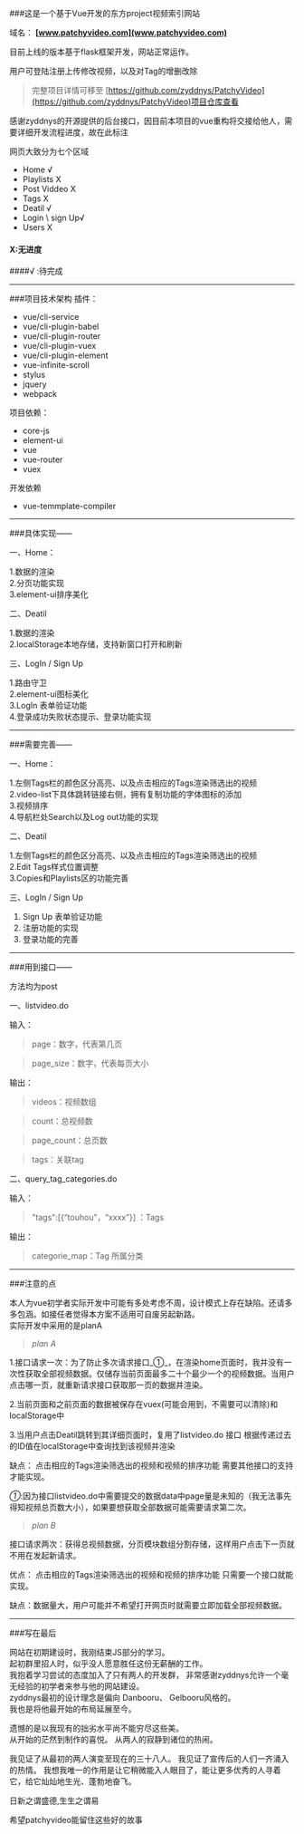 
###这是一个基于Vue开发的东方project视频索引网站

域名： **[www.patchyvideo.com](www.patchyvideo.com)** 

目前上线的版本基于flask框架开发，网站正常运作。
 
用户可登陆注册上传修改视频，以及对Tag的增删改除

> 完整项目详情可移至 [https://github.com/zyddnys/PatchyVideo](https://github.com/zyddnys/PatchyVideo)项目仓库查看
>> 

感谢zyddnys的开源提供的后台接口，因目前本项目的vue重构将交接给他人，需要详细开发流程进度，故在此标注

网页大致分为七个区域

+ Home                √
+ Playlists       X         
+ Post Viddeo   X
+ Tags X
+ Deatil  √
+ Login \ sign Up√
+ Users  X

#### X:无进度
####√ :待完成

* * *
###项目技术架构
插件：

+ vue/cli-service
+ vue/cli-plugin-babel
+ vue/cli-plugin-router
+ vue/cli-plugin-vuex
+ vue/cli-plugin-element
+ vue-infinite-scroll
+ stylus
+ jquery
+ webpack

项目依赖：

+ core-js
+ element-ui
+ vue
+ vue-router
+ vuex

开发依赖

+ vue-temmplate-compiler

* * *

###具体实现——

一、Home：
  
1.数据的渲染  
2.分页功能实现  
3.element-ui排序美化


二、Deatil

1.数据的渲染   
2.localStorage本地存储，支持新窗口打开和刷新  


三、LogIn / Sign Up

1.路由守卫  
2.element-ui图标美化  
3.LogIn 表单验证功能   
4.登录成功失败状态提示、登录功能实现

* * *


###需要完善——

一、Home：


1.左侧Tags栏的颜色区分高亮、以及点击相应的Tags渲染筛选出的视频  
2.video-list下具体跳转链接右侧，拥有复制功能的字体图标的添加  
3.视频排序  
4.导航栏处Search以及Log out功能的实现

二、Deatil

1.左侧Tags栏的颜色区分高亮、以及点击相应的Tags渲染筛选出的视频  
2.Edit Tags样式位置调整  
3.Copies和Playlists区的功能完善

三、LogIn / Sign Up
  
1. Sign Up 表单验证功能 
2. 注册功能的实现
3. 登录功能的完善
 
* * *

###用到接口——

 方法均为post  
  
一、listvideo.do   
 

输入：  
    


> page：数字，代表第几页

> page_size：数字，代表每页大小
 
输出：  


> videos：视频数组

> count：总视频数

> page_count：总页数

> tags：关联tag


二、query_tag_categories.do  

输入：

> "tags":[{“touhou”，“xxxx”}] ：Tags
  
输出：

  

>  categorie_map：Tag 所属分类

* * *

###注意的点

本人为vue初学者实际开发中可能有多处考虑不周，设计模式上存在缺陷。还请多多包涵。如接任者觉得本方案不适用可自废另起新路。  
实际开发中采用的是planA

> *plan A*  

1.接口请求一次：为了防止多次请求接口_①_，在渲染home页面时，我并没有一次性获取全部视频数据。仅储存当前页面最多二十个最少一个的视频数据。当用户点击哪一页，就重新请求接口获取那一页的数据并渲染。     

2.当前页面和之前页面的数据被保存在vuex(可能会用到，不需要可以清除)和localStorage中  
   
3.当用户点击Deatil跳转到其详细页面时，复用了listvideo.do 接口
根据传递过去的ID值在localStorage中查询找到该视频并渲染  
  

缺点： 点击相应的Tags渲染筛选出的视频和视频的排序功能 需要其他接口的支持才能实现。 


_①_:因为接口listvideo.do中需要提交的数据data中page量是未知的（我无法事先得知视频总页数大小），如果要想获取全部数据可能需要请求第二次。

> *plan B*  

接口请求两次：获得总视频数据，分页模块数组分割存储，这样用户点击下一页就不用在发起新请求。  

优点： 点击相应的Tags渲染筛选出的视频和视频的排序功能 只需要一个接口就能实现。

缺点：数据量大，用户可能并不希望打开网页时就需要立即加载全部视频数据。

* * *

###写在最后

网站在初期建设时，我刚结束JS部分的学习。  
起初群里招人时，似乎没人愿意胜任这份无薪酬的工作。  
我抱着学习尝试的态度加入了只有两人的开发群，
非常感谢zyddnys允许一个毫无经验的初学者来参与他的网站建设。  
zyddnys最初的设计理念是偏向 Danbooru、 Gelbooru风格的。  
我也是将他最开始的布局延展至今。   

遗憾的是以我现有的拙劣水平尚不能穷尽这些美。  
从开始的茫然到制作的喜悦。
从两人的寂静到诸位的热闹。  

我见证了从最初的两人演变至现在的三十八人。
我见证了宣传后的人们一齐涌入的热情。
我想我唯一的作用是让它稍微能入人眼目了，能让更多优秀的人寻着它，给它灿灿地生光、蓬勃地奋飞。

日新之谓盛德,生生之谓易  

希望patchyvideo能留住这些好的故事
